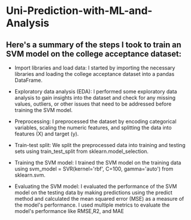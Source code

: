 # Uni-Prediction-with-ML-and-Analysis
## Here's a summary of the steps I took to train an SVM model on the college acceptance dataset:

* Import libraries and load data: I started by importing the necessary libraries and loading the college acceptance dataset into a pandas DataFrame.

* Exploratory data analysis (EDA): I performed some exploratory data analysis to gain insights into the dataset and check for any missing values, outliers, or other issues that need to be addressed before training the SVM model.

* Preprocessing: I preprocessed the dataset by encoding categorical variables, scaling the numeric features, and splitting the data into features (X) and target (y).

* Train-test split: We split the preprocessed data into training and testing sets using train_test_split from sklearn.model_selection.
* Training the SVM model: I trained the SVM model on the training data using svm_model = SVR(kernel='rbf', C=100, gamma='auto') from sklearn.svm. 
* Evaluating the SVM model: I evaluated the performance of the SVM model on the testing data by making predictions using the predict method and calculated the mean squared error (MSE) as a measure of the model's performance. I used multiple metrics to evaluate the model's performance like RMSE,R2, and MAE
